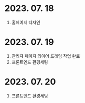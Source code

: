 # 2023. 07. 18

1. 홈페이지 디자인

# 2023. 07. 19

1. 관리자 페이지 와이어 프레임 작업 완료
2. 프론트엔드 환경세팅

# 2023. 07. 20

1. 프론트엔드 환경세팅
